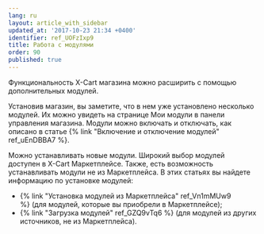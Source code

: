 ```yaml
---
lang: ru
layout: article_with_sidebar
updated_at: '2017-10-23 21:34 +0400'
identifier: ref_UOFzIxp9
title: Работа с модулями
order: 90
published: true
---
```

Функциональность X-Cart магазина можно расширить с помощью дополнительных модулей.  

Установив магазин, вы заметите, что в нем уже установлено несколько модулей. Их можно увидеть на странице Мои модули в панели управления магазина. Модули можно включать и отключать, как описано в статье {% link "Включение и отключение модулей" ref_uEnDBBA7 %}.

Можно устанавливать новые модули. Широкий выбор модулей доступен в X-Cart Маркетплейсе. Также, есть возможность устанавливать модули не из Маркетплейса. В этих статьях вы найдете информацию по установке модулей: 

*   {% link "Установка модулей из Маркетплейса" ref_Vn1mMUw9 %} (для модулей, которые вы приобрели в Маркетплейсе);
*   {% link "Загрузка модулей" ref_GZQ9vTq6 %} (для модулей из других источников, не из Маркетплейса).
